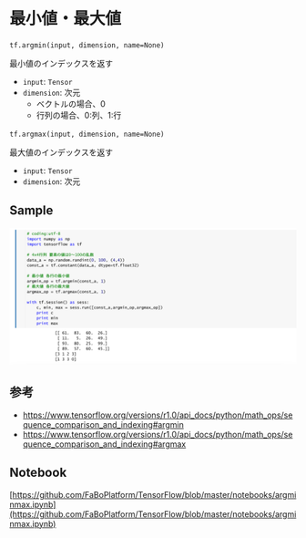 # 最小値・最大値

`tf.argmin(input, dimension, name=None)`

最小値のインデックスを返す

* `input`: `Tensor`
* `dimension`: 次元
    * ベクトルの場合、0
    * 行列の場合、0:列、1:行

`tf.argmax(input, dimension, name=None)`

最大値のインデックスを返す

* `input`: `Tensor`
* `dimension`: 次元

## Sample

![](/img/argmin01.png)

## 参考

* https://www.tensorflow.org/versions/r1.0/api_docs/python/math_ops/sequence_comparison_and_indexing#argmin
* https://www.tensorflow.org/versions/r1.0/api_docs/python/math_ops/sequence_comparison_and_indexing#argmax

## Notebook

[https://github.com/FaBoPlatform/TensorFlow/blob/master/notebooks/argminmax.ipynb](https://github.com/FaBoPlatform/TensorFlow/blob/master/notebooks/argminmax.ipynb)

